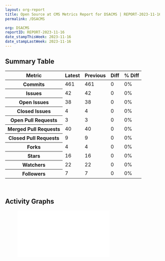 ```yaml
---
layout: org-report
title: Open Source at CMS Metrics Report for DSACMS | REPORT-2023-11-16
permalink: /DSACMS

org: DSACMS
reportID: REPORT-2023-11-16
date_stampThisWeek: 2023-11-16
date_stampLastWeek: 2023-11-16
---
```

<div class="summary-table">
  <table class="usa-table usa-table--borderless">
    <h2> Summary Table </h2>
    <thead>
      <tr>
        <th scope="col">Metric</th>
        <th scope="col">Latest</th>
        <th scope="col">Previous</th>
        <th scope="col">Diff</th>
        <th scope="col">% Diff</th>
      </tr>
    </thead>
    <tbody>
      <tr>
        <th scope="row">Commits</th>
        <td>461</td>
        <td>461</td>
        <td style="color: " >0</td>
        <td style="color: " >0%</td>
      </tr>
      <tr>
        <th scope="row">Issues</th>
        <td>42</td>
        <td>42</td>
        <td style="color: " >0</td>
        <td style="color: " >0%</td>
      </tr>
      <tr>
        <th scope="row">Open Issues</th>
        <td>38</td>
        <td>38</td>
        <td style="color: " >0</td>
        <td style="color: " >0%</td>
      </tr>
      <tr>
        <th scope="row">Closed Issues</th>
        <td>4</td>
        <td>4</td>
        <td style="color: " >0</td>
        <td style="color: " >0%</td>
      </tr>
      <tr>
        <th scope="row">Open Pull Requests</th>
        <td>3</td>
        <td>3</td>
        <td style="color: " >0</td>
        <td style="color: " >0%</td>
      </tr>
      <tr>
        <th scope="row">Merged Pull Requests</th>
        <td>40</td>
        <td>40</td>
        <td style="color: " >0</td>
        <td style="color: " >0%</td>
      </tr>
      <tr>
        <th scope="row">Closed Pull Requests</th>
        <td>9</td>
        <td>9</td>
        <td style="color: " >0</td>
        <td style="color: " >0%</td>
      </tr>
      <tr>
        <th scope="row">Forks</th>
        <td>4</td>
        <td>4</td>
        <td style="color: " >0</td>
        <td style="color: " >0%</td>
      </tr>
      <tr>
        <th scope="row">Stars</th>
        <td>16</td>
        <td>16</td>
        <td style="color: " >0</td>
        <td style="color: " >0%</td>
      </tr>
      <tr>
        <th scope="row">Watchers</th>
        <td>22</td>
        <td>22</td>
        <td style="color: " >0</td>
        <td style="color: " >0%</td>
      </tr>
      <tr>
        <th scope="row">Followers</th>
        <td>7</td>
        <td>7</td>
        <td style="color: " >0</td>
        <td style="color: " >0%</td>
      </tr>
    </tbody>
  </table>
</div>
<div class="graph-container">
  <br>
  <h2>Activity Graphs</h2>
  <div class="row">
    <!--- Issues/PRs Status Breakdown Graph -->
    <figure>
      <embed type="image/svg+xml" src="../assets/img/graphs/DSACMS/issue_guage_DSACMS_data.svg" />
    </figure>
  </div>
</div>